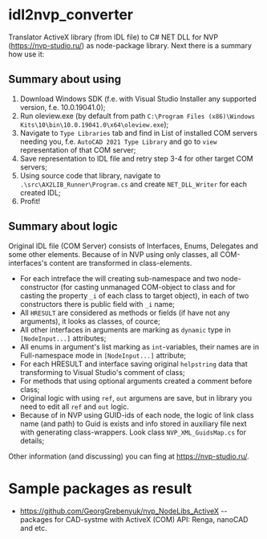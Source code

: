 # idl2nvp_converter
Translator ActiveX library (from IDL file) to C# NET DLL for NVP (https://nvp-studio.ru/) as node-package library. Next there is a summary how use it:

## Summary about using

1. Download Windows SDK (f.e. with Visual Studio Installer any supported version, f.e. 10.0.19041.0);
2. Run oleview.exe (by default from path `C:\Program Files (x86)\Windows Kits\10\bin\10.0.19041.0\x64\oleview.exe`);
3. Navigate to `Type Libraries` tab and find in List of installed COM servers needing you, f.e. `AutoCAD 2021 Type Library` and go to `view` representation of that COM server;
4. Save representation to IDL file and retry step 3-4 for other target COM servers;
5. Using source code that library, navigate to `.\src\AX2LIB_Runner\Program.cs` and create `NET_DLL_Writer` for each created IDL;
6. Profit!

## Summary about logic

Original IDL file (COM Server) consists of Interfaces, Enums, Delegates and some other elements. Because of in NVP using only classes, all COM-interfaces's content are transformed in class-elements.
* For each intreface the will creating sub-namespace and two node-constructor (for casting unmanaged COM-object to class and for casting the property `_i` of each class to target object), in each of two constructors there is public field with `_i` name;
* All `HRESULT` are considered as methods or fields (if have not any arguments), it looks as classes, of cource;
* All other interfaces in arguments are marking as `dynamic` type in `[NodeInput...]` attributes;
* All enums in argument's list marking as `int`-variables, their names are in Full-namespace mode in `[NodeInput...]` attribute;
* For each HRESULT and interface saving original `helpstring` data that transforming to Visual Studio's comment of class;
* For methods that using optional arguments created a comment before class;
* Original logic with using `ref`, `out` argumens are save, but in library you need to edit all `ref` and `out` logic.
* Because of in NVP using GUID-ids of each node, the logic of link class name (and path) to Guid is exists and info stored in auxiliary file next with generating class-wrappers. Look class `NVP_XML_GuidsMap.cs` for details;

Other information (and discussing) you can fing at https://nvp-studio.ru/.

# Sample packages as result

* https://github.com/GeorgGrebenyuk/nvp_NodeLibs_ActiveX -- packages for CAD-systme with ActiveX (COM) API: Renga, nanoCAD and etc. 